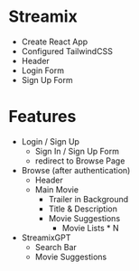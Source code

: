 # Streamix

- Create React App
- Configured TailwindCSS
- Header
- Login Form
- Sign Up Form

# Features

- Login / Sign Up
  - Sign In / Sign Up Form
  - redirect to Browse Page
- Browse (after authentication)
  - Header
  - Main Movie
    - Trailer in Background
    - Title & Description
    - Movie Suggestions
      - Movie Lists \* N
- StreamixGPT
  - Search Bar
  - Movie Suggestions
